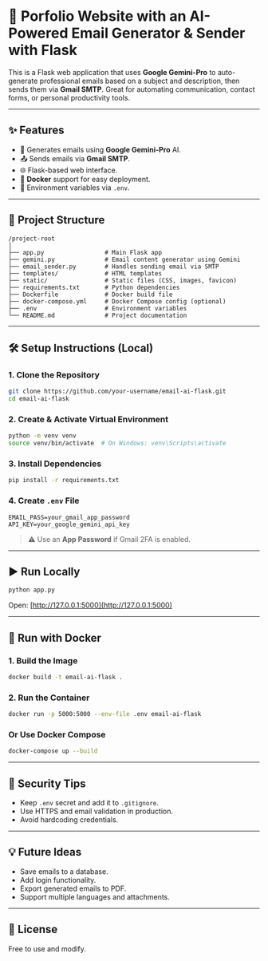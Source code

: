 # 📧 Porfolio Website with an AI-Powered Email Generator & Sender with Flask

This is a Flask web application that uses **Google Gemini-Pro** to auto-generate professional emails based on a subject and description, then sends them via **Gmail SMTP**. Great for automating communication, contact forms, or personal productivity tools.

---

## ✨ Features

* 🧠 Generates emails using **Google Gemini-Pro** AI.
* 📤 Sends emails via **Gmail SMTP**.
* 🌐 Flask-based web interface.
* 🐳 **Docker** support for easy deployment.
* 🔐 Environment variables via `.env`.

---

## 📁 Project Structure

```
/project-root
│
├── app.py                 # Main Flask app
├── gemini.py              # Email content generator using Gemini
├── email_sender.py        # Handles sending email via SMTP
├── templates/             # HTML templates
├── static/                # Static files (CSS, images, favicon)
├── requirements.txt       # Python dependencies
├── Dockerfile             # Docker build file
├── docker-compose.yml     # Docker Compose config (optional)
├── .env                   # Environment variables
└── README.md              # Project documentation
```

---

## 🛠️ Setup Instructions (Local)

### 1. Clone the Repository

```bash
git clone https://github.com/your-username/email-ai-flask.git
cd email-ai-flask
```

### 2. Create & Activate Virtual Environment

```bash
python -m venv venv
source venv/bin/activate  # On Windows: venv\Scripts\activate
```

### 3. Install Dependencies

```bash
pip install -r requirements.txt
```

### 4. Create `.env` File

```env
EMAIL_PASS=your_gmail_app_password
API_KEY=your_google_gemini_api_key
```

> ⚠️ Use an **App Password** if Gmail 2FA is enabled.

---

## ▶️ Run Locally

```bash
python app.py
```

Open: [http://127.0.0.1:5000](http://127.0.0.1:5000)

---

## 🐳 Run with Docker

### 1. Build the Image

```bash
docker build -t email-ai-flask .
```

### 2. Run the Container

```bash
docker run -p 5000:5000 --env-file .env email-ai-flask
```

### Or Use Docker Compose

```bash
docker-compose up --build
```

---

## 🔐 Security Tips

* Keep `.env` secret and add it to `.gitignore`.
* Use HTTPS and email validation in production.
* Avoid hardcoding credentials.

---

## 💡 Future Ideas

* Save emails to a database.
* Add login functionality.
* Export generated emails to PDF.
* Support multiple languages and attachments.

---

## 📜 License

Free to use and modify.
